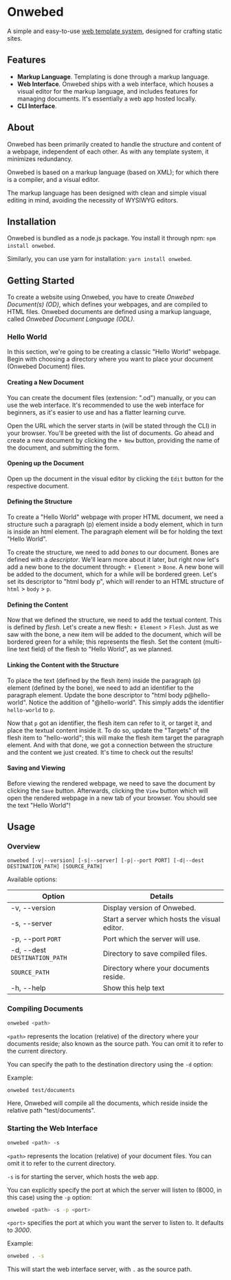 # Onwebed

A simple and easy-to-use [web template system](https://en.wikipedia.org/wiki/Web_template_system), designed for crafting static sites.

## Features

- **Markup Language**. Templating is done through a markup language.
- **Web Interface**. Onwebed ships with a web interface, which houses a visual editor for the markup language, and includes features for managing documents. It's essentially a web app hosted locally.
- **CLI Interface**.

## About

Onwebed has been primarily created to handle the structure and content of a webpage, independent of each other. As with any template system, it minimizes redundancy.

Onwebed is based on a markup language (based on XML); for which there is a compiler, and a visual editor.

The markup language has been designed with clean and simple visual editing in mind, avoiding the necessity of WYSIWYG editors.

## Installation

Onwebed is bundled as a node.js package. You install it through npm: `npm install onwebed`.

Similarly, you can use yarn for installation: `yarn install onwebed`.

## Getting Started

To create a website using Onwebed, you have to create _Onwebed Document(s) (OD)_, which defines your webpages, and are compiled to HTML files. Onwebed documents are defined using a markup language, called _Onwebed Document Language (ODL)_.

### Hello World

In this section, we're going to be creating a classic "Hello World" webpage. Begin with choosing a directory where you want to place your document (Onwebed Document) files.

#### Creating a New Document

You can create the document files (extension: ".od") manually, or you can use the web interface. It's recommended to use the web interface for beginners, as it's easier to use and has a flatter learning curve.

Open the URL which the server starts in (will be stated through the CLI) in your browser. You'll be greeted with the list of documents. Go ahead and create a new document by clicking the `+ New` button, providing the name of the document, and submitting the form.

#### Opening up the Document

Open up the document in the visual editor by clicking the `Edit` button for the respective document.

#### Defining the Structure

To create a "Hello World" webpage with proper HTML document, we need a structure such a paragraph (p) element inside a body element, which in turn is inside an html element. The paragraph element will be for holding the text "Hello World".

To create the structure, we need to add _bones_ to our document. Bones are defined with a _descriptor_. We'll learn more about it later, but right now let's add a new bone to the document through: `+ Element` > `Bone`. A new bone will be added to the document, which for a while will be bordered green. Let's set its descriptor to "html body p", which will render to an HTML structure of `html` > `body` > `p`.

#### Defining the Content

Now that we defined the structure, we need to add the textual content. This is defined by _flesh_. Let's create a new flesh: `+ Element` > `Flesh`. Just as we saw with the bone, a new item will be added to the document, which will be bordered green for a while; this represents the flesh. Set the content (multi-line text field) of the flesh to "Hello World", as we planned.

#### Linking the Content with the Structure

To place the text (defined by the flesh item) inside the paragraph (p) element (defined by the bone), we need to add an identifier to the paragraph element. Update the bone descriptor to "html body p@hello-world". Notice the addition of "@hello-world". This simply adds the identifier `hello-world` to `p`.

Now that `p` got an identifier, the flesh item can refer to it, or target it, and place the textual content inside it. To do so, update the "Targets" of the flesh item to "hello-world"; this will make the flesh item target the paragraph element. And with that done, we got a connection between the structure and the content we just created. It's time to check out the results!

#### Saving and Viewing

Before viewing the rendered webpage, we need to save the document by clicking the `Save` button. Afterwards, clicking the `View` button which will open the rendered webpage in a new tab of your browser. You should see the text "Hello World"!

## Usage

### Overview

```
onwebed [-v|--version] [-s|--server] [-p|--port PORT] [-d|--dest DESTINATION_PATH] [SOURCE_PATH]
```

Available options:

| Option                        | Details                                       |
| ----------------------------- | --------------------------------------------- |
| -v, --version                 | Display version of Onwebed.                   |
| -s, --server                  | Start a server which hosts the visual editor. |
| -p, --port `PORT`             | Port which the server will use.               |
| -d, --dest `DESTINATION_PATH` | Directory to save compiled files.             |
| `SOURCE_PATH`                 | Directory where your documents reside.        |
| -h, --help                    | Show this help text                           |

### Compiling Documents

```bash
onwebed <path>
```

`<path>` represents the location (relative) of the directory where your documents reside; also known as the source path. You can omit it to refer to the current directory.

You can specify the path to the destination directory using the `-d` option:

Example:

```bash
onwebed test/documents
```

Here, Onwebed will compile all the documents, which reside inside the relative path "test/documents".

### Starting the Web Interface

```bash
onwebed <path> -s
```

`<path>` represents the location (relative) of your document files. You can omit it to refer to the current directory.

`-s` is for starting the server, which hosts the web app.

You can explicitly specify the port at which the server will listen to (8000, in this case) using the `-p` option:

```bash
onwebed <path> -s -p <port>
```

`<port>` specifies the port at which you want the server to listen to. It defaults to _3000_.

Example:

```bash
onwebed . -s
```

This will start the web interface server, with `.` as the source path.
